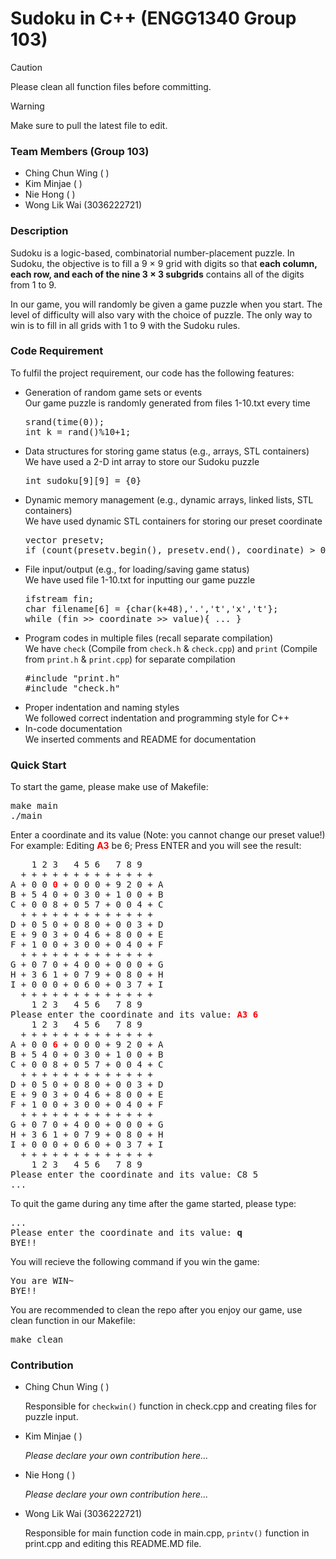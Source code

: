 # Sudoku in C++ (ENGG1340 Group 103)
> [!Caution]
> Please clean all function files before committing.

> [!Warning]
> Make sure to pull the latest file to edit.

<h3>Team Members (Group 103)</h3>
<ul><li>Ching Chun Wing ( )</li>
<li>Kim Minjae ( )</li>
<li>Nie Hong ( )</li>
<li>Wong Lik Wai (3036222721)</li>
</ul>

<h3>Description</h3>
<p>Sudoku is a logic-based, combinatorial number-placement puzzle. In Sudoku, the objective is to fill a 9 × 9 grid with digits so that <b>each column, each row, and each of the nine 3 × 3 subgrids</b> contains all of the digits from 1 to 9.</p>
<p>In our game, you will randomly be given a game puzzle when you start. The level of difficulty will also vary with the choice of puzzle. The only way to win is to fill in all grids with 1 to 9 with the Sudoku rules.</p>
  
<h3>Code Requirement</h3>
<p>To fulfil the project requirement, our code has the following features:
<ul><li>Generation of random game sets or events<br>
  Our game puzzle is randomly generated from files 1-10.txt every time<br>
    <pre>srand(time(0));<br>int k = rand()%10+1;</pre></li>
</li>
  <li>Data structures for storing game status (e.g., arrays, STL containers)<br>
    We have used a 2-D int array to store our Sudoku puzzle<br>
    <pre>int sudoku[9][9] = {0}</pre></li>
  <li>Dynamic memory management (e.g., dynamic arrays, linked lists, STL containers)
  <br>
    We have used dynamic STL containers for storing our preset coordinate<br>
    <pre>vector<string> presetv;<br>if (count(presetv.begin(), presetv.end(), coordinate) > 0){ ... }</pre></li>
  <li>File input/output (e.g., for loading/saving game status)<br>
    We have used file 1-10.txt for inputting our game puzzle<br>
    <pre>ifstream fin;<br>char filename[6] = {char(k+48),'.','t','x','t'};<br>while (fin >> coordinate >> value){ ... }</pre></li>
  <li>Program codes in multiple files (recall separate compilation)<br>
    We have <code>check</code> (Compile from <code>check.h</code> & <code>check.cpp</code>) and <code>print</code> (Compile from <code>print.h</code> & <code>print.cpp</code>) for separate compilation<br>
    <pre>#include "print.h"<br>#include "check.h"
</pre></li></li>
  <li>Proper indentation and naming styles<br>We followed correct indentation and programming style for C++</li>
  <li>In-code documentation<br>We inserted comments and README for documentation</li>
</p></ul>

<h3>Quick Start</h3>
<p>To start the game, please make use of Makefile:
<pre>make main<br>./main</pre>
</p>
<p>Enter a coordinate and its value (Note: you cannot change our preset value!)<br>For example: Editing <b style="color: red">A3</b> be 6; Press ENTER and you will see the result:
<pre>    1 2 3   4 5 6   7 8 9
  + + + + + + + + + + + + +
A + 0 0 <b style="color: red">0</b> + 0 0 0 + 9 2 0 + A
B + 5 4 0 + 0 3 0 + 1 0 0 + B
C + 0 0 8 + 0 5 7 + 0 0 4 + C
  + + + + + + + + + + + + +
D + 0 5 0 + 0 8 0 + 0 0 3 + D
E + 9 0 3 + 0 4 6 + 8 0 0 + E
F + 1 0 0 + 3 0 0 + 0 4 0 + F
  + + + + + + + + + + + + +
G + 0 7 0 + 4 0 0 + 0 0 0 + G
H + 3 6 1 + 0 7 9 + 0 8 0 + H
I + 0 0 0 + 0 6 0 + 0 3 7 + I
  + + + + + + + + + + + + +
    1 2 3   4 5 6   7 8 9
Please enter the coordinate and its value: <b style="color: red">A3 6</b>
    1 2 3   4 5 6   7 8 9
  + + + + + + + + + + + + +
A + 0 0 <b style="color: red">6</b> + 0 0 0 + 9 2 0 + A
B + 5 4 0 + 0 3 0 + 1 0 0 + B
C + 0 0 8 + 0 5 7 + 0 0 4 + C
  + + + + + + + + + + + + +
D + 0 5 0 + 0 8 0 + 0 0 3 + D
E + 9 0 3 + 0 4 6 + 8 0 0 + E
F + 1 0 0 + 3 0 0 + 0 4 0 + F
  + + + + + + + + + + + + +
G + 0 7 0 + 4 0 0 + 0 0 0 + G
H + 3 6 1 + 0 7 9 + 0 8 0 + H
I + 0 0 0 + 0 6 0 + 0 3 7 + I
  + + + + + + + + + + + + +
    1 2 3   4 5 6   7 8 9
Please enter the coordinate and its value: C8 5
...</pre>
</p>
<p>To quit the game during any time after the game started, please type:
<pre>...
Please enter the coordinate and its value: <b>q</b>
BYE!!</pre>
</p>
<p>You will recieve the following command if you win the game:
<pre>You are WIN~
BYE!!</pre>
</p>
<p>You are recommended to clean the repo after you enjoy our game, use clean function in our Makefile:
<pre>make clean</pre>
</p>

<h3>Contribution</h3>
<ul><li>Ching Chun Wing ( )
<p>Responsible for <code>checkwin()</code> function in check.cpp and creating files for puzzle input.</p></li>
<li>Kim Minjae ( )
<p><i>Please declare your own contribution here...</i></p></li>
<li>Nie Hong ( )
<p><i>Please declare your own contribution here...</i></p></li>
<li>Wong Lik Wai (3036222721)
<p>Responsible for main function code in main.cpp, <code>printv()</code> function in print.cpp and editing this README.MD file.</p></li>

